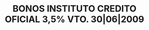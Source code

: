 ---
layout: asset
title: BONOS INSTITUTO CREDITO OFICIAL 3,5% VTO. 30|06|2009
isin: XS0255407867
---